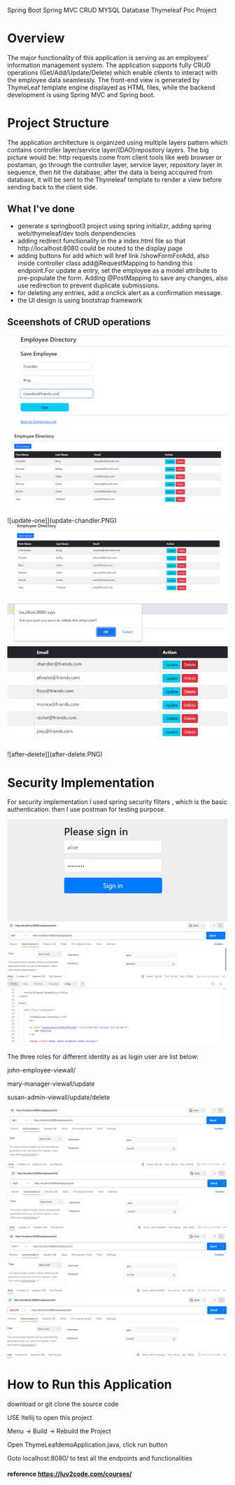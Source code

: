 Spring Boot Spring MVC CRUD MYSQL Database Thymeleaf Poc Project

# Overview
The major functionality of this application is serving as an employees’ information management system. The application supports fully CRUD operations (Get/Add/Update/Delete) which enable clients to interact with the employee data seamlessly.  The front-end view is generated by ThymeLeaf template engine displayed as HTML files, while the backend development is using Spring MVC and Spring boot. 

# Project Structure
The application architecture is organized using multiple layers pattern which contains controller layer/service layer/(DAO)repository layers. The big picture would be: http requests come from client tools like web browser or postaman, go through the controller layer, service layer, repository layer in sequence, then hit the database, after the data is being accquired from database, it will be sent to the Thymeleaf template to render a view before sending back to the client side. 

## What I've done

- generate a springboot3 project using spring initializr, adding spring web/thymeleaf/dev tools denpendencies
- adding redirect functionality in the a index.html file so that http://localhost:8080 could be routed to the display page
- adding buttons for add which will href link /showFormForAdd, also inside controller class add@RequestMapping to handing this endpoint.For update a entry, set the employee as a model attribute to pre-populate the form. Adding @PostMapping to save any changes, also use redirection to prevent duplicate submissions.
- for deleting any entries, add a onclick alert as a confirmation message.
- the UI design is using bootstrap framework


## Sceenshots of CRUD operations
![add-one](add-one.PNG)
![get-all](get-all.PNG)
![update-one]](update-chandler.PNG)
![updated](updated.PNG)
![delete-one](delete-alert.PNG)
![after-delete]](after-delete.PNG)



# Security Implementation
For security implementation I used spring security filters , which is the basic authentication. then I use postman for testing purpose.

![default-user](login-alice.PNG)
![default-alice](alice-postman.PNG)

The three roles for different identity as as login user are list below:

john-employee-viewall/

mary-manager-viewall/update

susan-admin-viewall/update/delete

![john viewall](john-viewall.PNG)
![john noupdata](john-no-update.PNG)
![john noadd](john-no-add.PNG)
![john nodelete](john-no-delete.PNG)



# How to Run this Application
download or git clone the source code

USE Itellij to open this project

Menu -> Build -> Rebuild the Project

Open ThymeLeafdemoApplication.java, click run button

Goto localhost:8080/ to test all the endpoints and functionalities

#### reference https://luv2code.com/courses/





